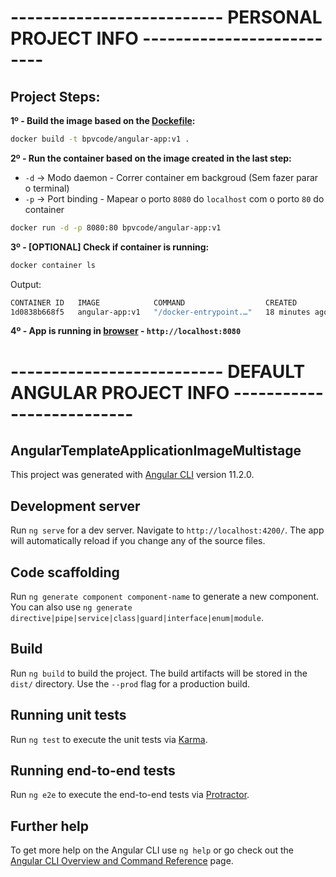 # -------------------------- PERSONAL PROJECT INFO --------------------------

## Project Steps:

**1º - Build the image based on the [Dockefile](Dockerfile):**

```bash
docker build -t bpvcode/angular-app:v1 .
```

**2º - Run the container based on the image created in the last step:**
  * `-d` -> Modo daemon - Correr container em backgroud (Sem fazer parar o terminal)
  * `-p` -> Port binding - Mapear o porto `8080` do `localhost` com o porto `80` do container

```bash
docker run -d -p 8080:80 bpvcode/angular-app:v1
```

**3º - [OPTIONAL] Check if container is running:**

```bash
docker container ls
```

Output:

```bash
CONTAINER ID   IMAGE            COMMAND                  CREATED          STATUS          PORTS                  NAMES
1d0838b668f5   angular-app:v1   "/docker-entrypoint.…"   18 minutes ago   Up 18 minutes   0.0.0.0:8080->80/tcp   amazing_ride
```

**4º - App is running in [browser]("http://localhost:8080") - `http://localhost:8080`**

# -------------------------- DEFAULT ANGULAR PROJECT INFO --------------------------

## AngularTemplateApplicationImageMultistage

This project was generated with [Angular CLI](https://github.com/angular/angular-cli) version 11.2.0.

## Development server

Run `ng serve` for a dev server. Navigate to `http://localhost:4200/`. The app will automatically reload if you change any of the source files.

## Code scaffolding

Run `ng generate component component-name` to generate a new component. You can also use `ng generate directive|pipe|service|class|guard|interface|enum|module`.

## Build

Run `ng build` to build the project. The build artifacts will be stored in the `dist/` directory. Use the `--prod` flag for a production build.

## Running unit tests

Run `ng test` to execute the unit tests via [Karma](https://karma-runner.github.io).

## Running end-to-end tests

Run `ng e2e` to execute the end-to-end tests via [Protractor](http://www.protractortest.org/).

## Further help

To get more help on the Angular CLI use `ng help` or go check out the [Angular CLI Overview and Command Reference](https://angular.io/cli) page.
